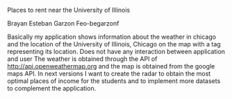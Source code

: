 Places to rent near the University of Illinois

Brayan Esteban Garzon Feo-begarzonf

Basically my application shows information about the weather in chicago and the location of the University of Illinois, Chicago on the map with a tag representing its location.
Does not have any interaction between application and user
The weather is obtained through the API of http://api.openweathermap.org and the map is obtained from the google maps API.
In next versions I want to create the radar to obtain the most optimal places of income for the students and to implement more datasets to complement the application.